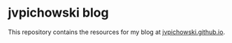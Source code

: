 # jvpichowski blog

This repository contains the resources for my blog at [jvpichowski.github.io](jvpichowski.github.io).
